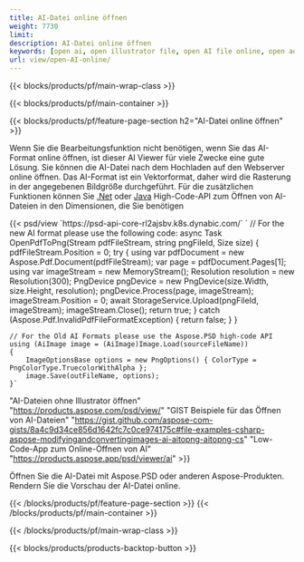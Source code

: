 ```yaml
---
title: AI-Datei online öffnen
weight: 7730
limit: 
description: AI-Datei online öffnen
keywords: [open ai, open illustrator file, open AI file online, open adobe illustrator, preview of ai file, ai format open]
url: view/open-AI-online/
---
```


{{< blocks/products/pf/main-wrap-class >}}


{{< blocks/products/pf/main-container >}}

{{< blocks/products/pf/feature-page-section h2="AI-Datei online öffnen" >}}
<p>Wenn Sie die Bearbeitungsfunktion nicht benötigen, wenn Sie das AI-Format online öffnen, ist dieser AI Viewer für viele Zwecke eine gute Lösung. Sie können die AI-Datei nach dem Hochladen auf den Webserver online öffnen. Das AI-Format ist ein Vektorformat, daher wird die Rasterung in der angegebenen Bildgröße durchgeführt. Für die zusätzlichen Funktionen können Sie <a href="/psd/net">.Net</a> oder <a href="/psd/java">Java</a> High-Code-API zum Öffnen von AI-Dateien in den Dimensionen, die Sie benötigen</p>
{{< psd/view `https://psd-api-core-rl2ajsbv.k8s.dynabic.com/` 
`	// For the new AI format please use the following code:
	async Task<bool> OpenPdfToPng(Stream pdfFileStream, string pngFileId, Size size)
	{
		pdfFileStream.Position = 0;
		try
		{
			using var pdfDocument = new Aspose.Pdf.Document(pdfFileStream);
			var page = pdfDocument.Pages[1];
			using var imageStream = new MemoryStream();
			Resolution resolution = new Resolution(300);
			PngDevice pngDevice = new PngDevice(size.Width, size.Height, resolution);
			pngDevice.Process(page, imageStream);
			imageStream.Position = 0;
			await StorageService.Upload(pngFileId, imageStream);
			imageStream.Close();
			return true;
		}
		catch (Aspose.Pdf.InvalidPdfFileFormatException)
		{
			return false;
		}
	}
	
	// For the Old AI Formats please use the Aspose.PSD high-code API
	using (AiImage image = (AiImage)Image.Load(sourceFileName))
	{
		ImageOptionsBase options = new PngOptions() { ColorType = PngColorType.TruecolorWithAlpha };
		image.Save(outFileName, options);
	}` 
"AI-Dateien ohne Illustrator öffnen" "https://products.aspose.com/psd/view/" 
"GIST Beispiele für das Öffnen von AI-Dateien" "https://gist.github.com/aspose-com-gists/8a4c9d34ce856d1642fc7c0ce974175c#file-examples-csharp-aspose-modifyingandconvertingimages-ai-aitopng-aitopng-cs" 
"Low-Code-App zum Online-Öffnen von AI" "https://products.aspose.app/psd/viewer/ai" >}}
<p>Öffnen Sie die AI-Datei mit Aspose.PSD oder anderen Aspose-Produkten. Rendern Sie die Vorschau der AI-Datei online.</p>
{{< /blocks/products/pf/feature-page-section >}}
{{< /blocks/products/pf/main-container >}}


{{< /blocks/products/pf/main-wrap-class >}}

{{< blocks/products/products-backtop-button >}}
